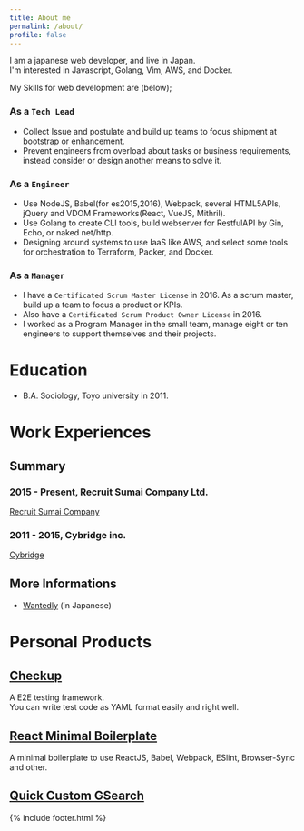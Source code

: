 ```yaml
---
title: About me
permalink: /about/
profile: false
---
```


I am a japanese web developer, and live in Japan.  
I'm interested in Javascript, Golang, Vim, AWS, and Docker.

My Skills for web development are (below);

### As a `Tech Lead`

- Collect Issue and postulate and build up teams to focus shipment at bootstrap or enhancement.
- Prevent engineers from overload about tasks or business requirements, instead consider or design another means to solve it.

### As a `Engineer`

- Use NodeJS, Babel(for es2015,2016), Webpack, several HTML5APIs, jQuery and VDOM Frameworks(React, VueJS, Mithril). 
- Use Golang to create CLI tools, build webserver for RestfulAPI by Gin, Echo, or naked net/http.
- Designing around systems to use IaaS like AWS, and select some tools for orchestration to Terraform, Packer, and Docker. 

### As a `Manager`

- I have a `Certificated Scrum Master License` in 2016. As a scrum master, build up a team to focus a product or KPIs. 
- Also have a `Certificated Scrum Product Owner License` in 2016. 
- I worked as a Program Manager in the small team, manage eight or ten engineers to support themselves and their projects. 


# Education

- B.A. Sociology, Toyo university in 2011. 


# Work Experiences

## Summary

### 2015 - Present, Recruit Sumai Company Ltd.
[Recruit Sumai Company](http://www.recruit-sumai.co.jp/) 

### 2011 - 2015, Cybridge inc.
[Cybridge](https://www.cybridge.jp/)

## More Informations

- [Wantedly](https://www.wantedly.com/users/18446777) (in Japanese)
<!-- - ~~[Linkedin](https://www.linkedin.com/in/%E8%80%95%E5%A4%AA%E9%83%8E-%E5%90%89%E6%9D%BE-17813389) (in English)~~ -->

# Personal Products 

## [Checkup](https://github.com/ktrysmt/checkup)
A E2E testing framework.  
You can write test code as YAML format easily and right well.

## [React Minimal Boilerplate](https://github.com/ktrysmt/react-minimal-boilerplate) 
A minimal boilerplate to use ReactJS, Babel, Webpack, ESlint, Browser-Sync and other.

## [Quick Custom GSearch](https://github.com/ktrysmt/quick-custom-gsearch)

{% include footer.html %}
